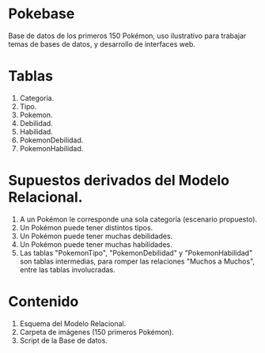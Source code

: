 # Pokebase
Base de datos de los primeros 150 Pokémon, uso ilustrativo para trabajar temas de bases de datos, y desarrollo de interfaces web.

# Tablas
1. Categoria.
2. Tipo.
3. Pokemon.
4. Debilidad.
5. Habilidad.
7. PokemonDebilidad.
8. PokemonHabilidad.

# Supuestos derivados del Modelo Relacional.

1. A un Pokémon le corresponde una sola categoría (escenario propuesto).
2. Un Pokémon puede tener distintos tipos.
3. Un Pokémon puede tener muchas debilidades.
4. Un Pokémon puede tener muchas habilidades.
5. Las tablas "PokemonTipo", "PokemonDebilidad" y "PokemonHabilidad" son tablas intermedias, para romper las relaciones "Muchos a Muchos", entre las tablas involucradas.

# Contenido
1. Esquema del Modelo Relacional.
2. Carpeta de imágenes (150 primeros Pokémon).
3. Script de la Base de datos.
